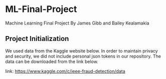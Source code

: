 # ML-Final-Project
Machine Learning Final Project 
By James Gibb and Bailey Kealamakia


## Project Initialization
We used data from the Kaggle website below. In order to maintain privacy and security, we did not include personal json tokens in our repository. The data can be downloaded from the link below.

link: https://www.kaggle.com/c/ieee-fraud-detection/data